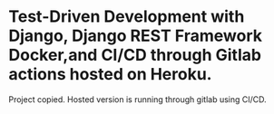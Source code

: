 # Test-Driven Development with Django, Django REST Framework Docker,and CI/CD through Gitlab actions hosted on Heroku.

Project copied. Hosted version is running through gitlab using CI/CD.
